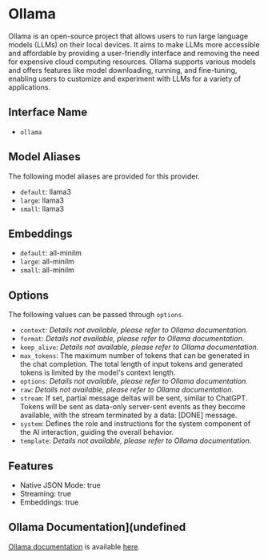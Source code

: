# Ollama

Ollama is an open-source project that allows users to run large language models (LLMs) on their local devices. It aims to make LLMs more accessible and affordable by providing a user-friendly interface and removing the need for expensive cloud computing resources. Ollama supports various models and offers features like model downloading, running, and fine-tuning, enabling users to customize and experiment with LLMs for a variety of applications.

## Interface Name

- `ollama`


## Model Aliases

The following model aliases are provided for this provider. 

- `default`: llama3
- `large`: llama3
- `small`: llama3

## Embeddings

- `default`: all-minilm
- `large`: all-minilm
- `small`: all-minilm


## Options

The following values can be passed through `options`.

- `context`: _Details not available, please refer to Ollama documentation._
- `format`: _Details not available, please refer to Ollama documentation._
- `keep_alive`: _Details not available, please refer to Ollama documentation._
- `max_tokens`: The maximum number of tokens that can be generated in the chat completion. The total length of input tokens and generated tokens is limited by the model's context length.
- `options`: _Details not available, please refer to Ollama documentation._
- `raw`: _Details not available, please refer to Ollama documentation._
- `stream`: If set, partial message deltas will be sent, similar to ChatGPT. Tokens will be sent as data-only server-sent events as they become available, with the stream terminated by a data: [DONE] message.
- `system`: Defines the role and instructions for the system component of the AI interaction, guiding the overall behavior.
- `template`: _Details not available, please refer to Ollama documentation._


## Features

- Native JSON Mode: true
- Streaming: true
- Embeddings: true


## Ollama Documentation](undefined

[Ollama documentation](https://github.com/ollama/ollama/blob/main/docs/api.md) is available [here](https://github.com/ollama/ollama/blob/main/docs/api.md).
